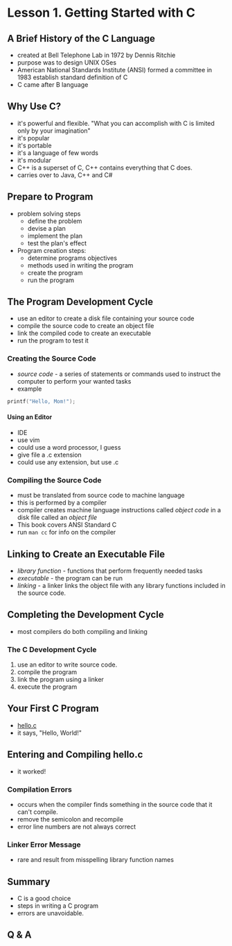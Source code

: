 # Lesson 1. Getting Started with C

## A Brief History of the C Language

- created at Bell Telephone Lab in 1972 by Dennis Ritchie
- purpose was to design UNIX OSes
- American National Standards Institute (ANSI) formed a committee in 1983 establish standard definition of C
- C came after B language

## Why Use C?

- it's powerful and flexible. "What you can accomplish with C is limited only by your imagination"
- it's popular
- it's portable
- it's a language of few words
- it's modular
- C++ is a superset of C, C++ contains everything that C does.
- carries over to Java, C++ and C#

## Prepare to Program

- problem solving steps
  - define the problem
  - devise a plan
  - implement the plan
  - test the plan's effect
- Program creation steps:
  - determine programs objectives
  - methods used in writing the program
  - create the program
  - run the program

## The Program Development Cycle

- use an editor to create a disk file containing your source code
- compile the source code to create an object file
- link the compiled code to create an executable
- run the program to test it

### Creating the Source Code

- *source code* - a series of statements or commands used to instruct the computer to perform your wanted tasks
- example
~~~c
printf("Hello, Mom!");
~~~

#### Using an Editor

- IDE
- use vim
- could use a word processor, I guess
- give file a .c extension
- could use any extension, but use .c

### Compiling the Source Code

- must be translated from source code to machine language
- this is performed by a compiler
- compiler creates machine language instructions called *object code* in a disk file called an *object file*
- This book covers ANSI Standard C
- run `man cc` for info on the compiler

## Linking to Create an Executable File

- *library function* - functions that perform frequently needed tasks
- *executable* - the program can be run
- *linking* - a linker links the object file with any library functions included in the source code.

## Completing the Development Cycle

- most compilers do both compiling and linking

### The C Development Cycle

1. use an editor to write source code.
2. compile the program
3. link the program using a linker
4. execute the program

## Your First C Program

- [hello.c](hello.c)
- it says, "Hello, World!"

## Entering and Compiling hello.c

- it worked!

### Compilation Errors

- occurs when the compiler finds something in the source code that it can't compile.
- remove the semicolon and recompile
- error line numbers are not always correct

### Linker Error Message

- rare and result from misspelling library function names

## Summary

- C is a good choice
- steps in writing a C program
- errors are unavoidable.

## Q & A

